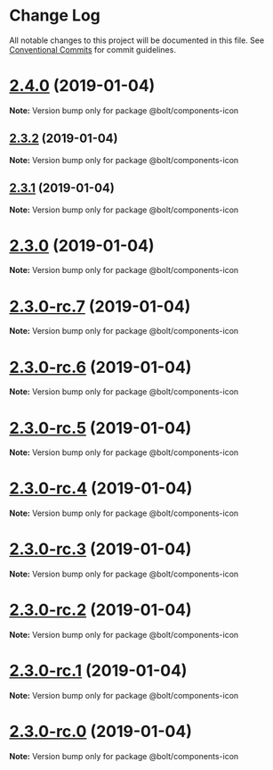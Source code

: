 # Change Log

All notable changes to this project will be documented in this file.
See [Conventional Commits](https://conventionalcommits.org) for commit guidelines.

# [2.4.0](https://github.com/bolt-design-system/bolt/tree/master/packages/components/bolt-icon/compare/v2.3.2...v2.4.0) (2019-01-04)

**Note:** Version bump only for package @bolt/components-icon





## [2.3.2](https://github.com/bolt-design-system/bolt/tree/master/packages/components/bolt-icon/compare/v2.3.1...v2.3.2) (2019-01-04)

**Note:** Version bump only for package @bolt/components-icon





## [2.3.1](https://github.com/bolt-design-system/bolt/tree/master/packages/components/bolt-icon/compare/v2.3.0...v2.3.1) (2019-01-04)

**Note:** Version bump only for package @bolt/components-icon





# [2.3.0](https://github.com/bolt-design-system/bolt/tree/master/packages/components/bolt-icon/compare/v2.3.0-rc.7...v2.3.0) (2019-01-04)

**Note:** Version bump only for package @bolt/components-icon





# [2.3.0-rc.7](https://github.com/bolt-design-system/bolt/tree/master/packages/components/bolt-icon/compare/v2.3.0-rc.6...v2.3.0-rc.7) (2019-01-04)

**Note:** Version bump only for package @bolt/components-icon





# [2.3.0-rc.6](https://github.com/bolt-design-system/bolt/tree/master/packages/components/bolt-icon/compare/v2.3.0-rc.5...v2.3.0-rc.6) (2019-01-04)

**Note:** Version bump only for package @bolt/components-icon





# [2.3.0-rc.5](https://github.com/bolt-design-system/bolt/tree/master/packages/components/bolt-icon/compare/v2.3.0-rc.4...v2.3.0-rc.5) (2019-01-04)

**Note:** Version bump only for package @bolt/components-icon





# [2.3.0-rc.4](https://github.com/bolt-design-system/bolt/tree/master/packages/components/bolt-icon/compare/v2.3.0-rc.3...v2.3.0-rc.4) (2019-01-04)

**Note:** Version bump only for package @bolt/components-icon





# [2.3.0-rc.3](https://github.com/bolt-design-system/bolt/tree/master/packages/components/bolt-icon/compare/v2.3.0-rc.2...v2.3.0-rc.3) (2019-01-04)

**Note:** Version bump only for package @bolt/components-icon





# [2.3.0-rc.2](https://github.com/bolt-design-system/bolt/tree/master/packages/components/bolt-icon/compare/v2.3.0-rc.1...v2.3.0-rc.2) (2019-01-04)

**Note:** Version bump only for package @bolt/components-icon





# [2.3.0-rc.1](https://github.com/bolt-design-system/bolt/tree/master/packages/components/bolt-icon/compare/vv2.3.0-rc.0...v2.3.0-rc.1) (2019-01-04)

**Note:** Version bump only for package @bolt/components-icon





# [2.3.0-rc.0](https://github.com/bolt-design-system/bolt/tree/master/packages/components/bolt-icon/compare/v2.2.1...v2.3.0-rc.0) (2019-01-04)

**Note:** Version bump only for package @bolt/components-icon
